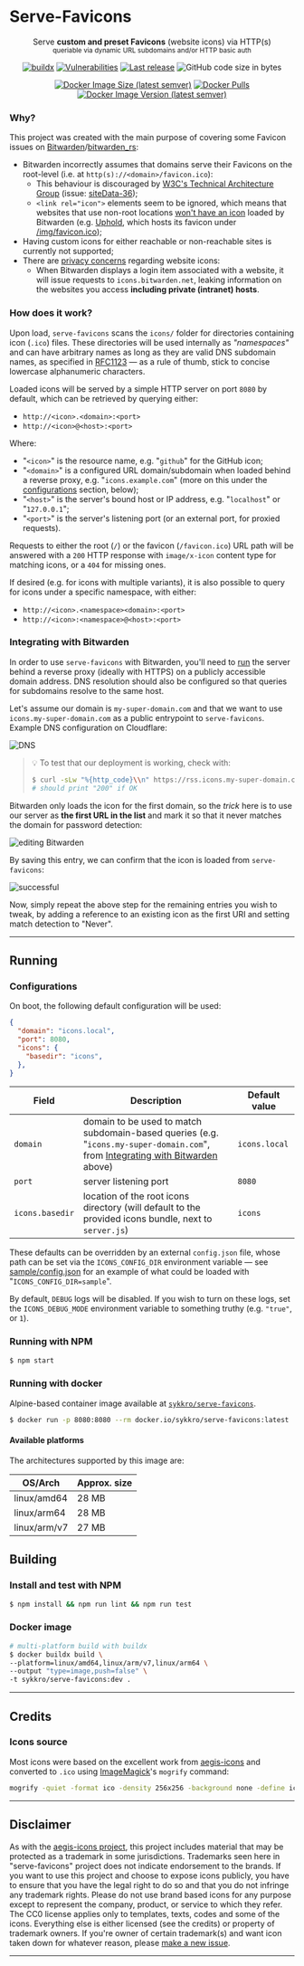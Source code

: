 
# Serve-Favicons

<div align="center">

Serve **custom and preset Favicons** (website icons) via HTTP(s)
<br><sub>queriable via dynamic URL subdomains and/or HTTP basic auth</sub>

[![buildx](https://github.com/Sykkro/serve-favicons/workflows/buildx/badge.svg)](https://github.com/Sykkro/serve-favicons/actions?query=workflow%3Abuildx)
[![Vulnerabilities](https://img.shields.io/snyk/vulnerabilities/github/sykkro/serve-favicons)]()
[![Last release](https://img.shields.io/github/v/release/sykkro/serve-favicons)](https://github.com/Sykkro/serve-favicons/releases)
![GitHub code size in bytes](https://img.shields.io/github/languages/code-size/sykkro/serve-favicons)


[![Docker Image Size (latest semver)](https://img.shields.io/docker/image-size/sykkro/serve-favicons)](https://hub.docker.com/repository/docker/sykkro/serve-favicons)
[![Docker Pulls](https://img.shields.io/docker/pulls/sykkro/serve-favicons)](https://hub.docker.com/repository/docker/sykkro/serve-favicons)
[![Docker Image Version (latest semver)](https://img.shields.io/docker/v/sykkro/serve-favicons)](https://hub.docker.com/repository/docker/sykkro/serve-favicons)

</div>

### Why?

This project was created with the main purpose of covering some Favicon issues on [Bitwarden](https://github.com/bitwarden)/[bitwarden_rs](https://github.com/dani-garcia/bitwarden_rs):
- Bitwarden incorrectly assumes that domains serve their Favicons on the root-level (i.e. at `http(s)://<domain>/favicon.ico`):
    - This behaviour is discouraged by [W3C's Technical Architecture Group](https://www.w3.org/2001/tag/) (issue: [siteData-36](https://www.w3.org/2001/tag/issues.html?type=1#siteData-36));
    - `<link rel="icon">` elements seem to be ignored, which means that websites that use non-root locations [won't have an icon](https://github.com/bitwarden/browser/issues/675) loaded by Bitwarden (e.g. [Uphold](https://uphold.com/), which hosts its favicon under [/img/favicon.ico](https://uphold.com/img/favicon.ico));
- Having custom icons for either reachable or non-reachable sites is currently not supported;
- There are [privacy concerns](https://bitwarden.com/help/article/website-icons/) regarding website icons:
   - When Bitwarden displays a login item associated with a website, it will issue requests to `icons.bitwarden.net`, leaking information on the websites you access **including private (intranet) hosts**.
  

### How does it work?

Upon load, `serve-favicons` scans the `icons/` folder for directories containing icon (`.ico`) files. These directories will be used internally as _"namespaces"_ and can have arbitrary names as long as they are valid DNS subdomain names, as specified in [RFC1123](https://tools.ietf.org/html/rfc1123) — as a rule of thumb, stick to concise lowercase alphanumeric characters.

Loaded icons will be served by a simple HTTP server on port `8080` by default, which can be retrieved by querying either:
- `http://<icon>.<domain>:<port>`
- `http://<icon>@<host>:<port>` 

Where:
- "`<icon>`" is the resource name, e.g. "`github`" for the GitHub icon;
- "`<domain>`" is a configured URL domain/subdomain when loaded behind a reverse proxy, e.g. "`icons.example.com`" (more on this under the [configurations](#Configurations) section, below);
- "`<host>`" is the server's bound host or IP address, e.g. "`localhost`" or "`127.0.0.1`";
- "`<port>`" is the server's listening port (or an external port, for proxied requests).

Requests to either the root (`/`) or the favicon (`/favicon.ico`) URL path will be answered with a `200` HTTP response with `image/x-icon` content type for matching icons, or a `404` for missing ones.

If desired (e.g. for icons with multiple variants), it is also possible to query for icons under a specific namespace, with either:
- `http://<icon>.<namespace><domain>:<port>`
- `http://<icon>:<namespace>@<host>:<port>` 

### Integrating with Bitwarden

In order to use `serve-favicons` with Bitwarden, you'll need to [run](#Running) the server behind a reverse proxy (ideally with HTTPS) on a publicly accessible domain address. DNS resolution should also be configured so that queries for subdomains resolve to the same host.

Let's assume our domain is `my-super-domain.com` and that we want to use `icons.my-super-domain.com` as a public entrypoint to `serve-favicons`. Example DNS configuration on Cloudflare:

![DNS](docs/img/dns_example.jpg)

> 💡 To test that our deployment is working, check with:
> ```bash
> $ curl -sLw "%{http_code}\\n" https://rss.icons.my-super-domain.com -o /dev/null
> # should print "200" if OK
> ```

Bitwarden only loads the icon for the first domain, so the _trick_ here is to use our server as **the first URL in the list** and mark it so that it never matches the domain for password detection:

![editing Bitwarden](docs/img/editing_example.jpg)

By saving this entry, we can confirm that the icon is loaded from `serve-favicons`:

![successful](docs/img/saved_example.jpg)

Now, simply repeat the above step for the remaining entries you wish to tweak, by adding a reference to an existing icon as the first URI and setting match detection to "Never".

---

## Running

### Configurations

On boot, the following default configuration will be used:
```json
{ 
  "domain": "icons.local",
  "port": 8080,
  "icons": {
    "basedir": "icons",
  },
}
```

Field | Description | Default value 
------|-------------|---------------
`domain` | domain to be used to match subdomain-based queries (e.g. "`icons.my-super-domain.com`", from [Integrating with Bitwarden](#Integrating-with-Bitwarden) above) | `icons.local` 
`port` | server listening port | `8080`
`icons.basedir` | location of the root icons directory (will default to the provided icons bundle, next to `server.js`) | `icons`

These defaults can be overridden by an external `config.json` file, whose path can be set via the `ICONS_CONFIG_DIR` environment variable — see [sample/config.json](sample/config.json) for an example of what could be loaded with "`ICONS_CONFIG_DIR=sample`".

By default, `DEBUG` logs will be disabled. If you wish to turn on these logs, set the `ICONS_DEBUG_MODE` environment variable to something truthy (e.g. `"true"`, or `1`).

### Running with NPM

```bash
$ npm start
```

### Running with docker

Alpine-based container image available at [`sykkro/serve-favicons`](https://hub.docker.com/r/sykkro/serve-favicons/).
```bash
$ docker run -p 8080:8080 --rm docker.io/sykkro/serve-favicons:latest
```

#### Available platforms

The architectures supported by this image are:

| OS/Arch | Approx. size |
|---------|--------------|
| linux/amd64  | 28 MB |
| linux/arm64  | 28 MB |
| linux/arm/v7 | 27 MB |


<!-- ### Deploy to kubernetes -->
<!-- TBD -->

## Building

### Install and test with NPM

```bash
$ npm install && npm run lint && npm run test
```

### Docker image
```bash
# multi-platform build with buildx
$ docker buildx build \
--platform=linux/amd64,linux/arm/v7,linux/arm64 \
--output "type=image,push=false" \
-t sykkro/serve-favicons:dev .
```

---

## Credits
### Icons source

Most icons were based on the excellent work from [aegis-icons](https://github.com/aegis-icons/aegis-icons) and converted to `.ico` using [ImageMagick](https://imagemagick.org/index.php)'s `mogrify` command:
```bash
mogrify -quiet -format ico -density 256x256 -background none -define icon:auto-resize=256 -path output icons/*.png
```

---

## Disclaimer

As with the [aegis-icons project](https://github.com/aegis-icons/aegis-icons), this project includes material that may be protected as a trademark in some jurisdictions. Trademarks seen here in "serve-favicons" project does not indicate endorsement to the brands. If you want to use this project and choose to expose icons publicly, you have to ensure that you have the legal right to do so and that you do not infringe any trademark rights. Please do not use brand based icons for any purpose except to represent the company, product, or service to which they refer. The CC0 license applies only to templates, texts, codes and some of the icons. Everything else is either licensed (see the credits) or property of trademark owners. If you're owner of certain trademark(s) and want icon taken down for whatever reason, please [make a new issue](/issues/new).

---